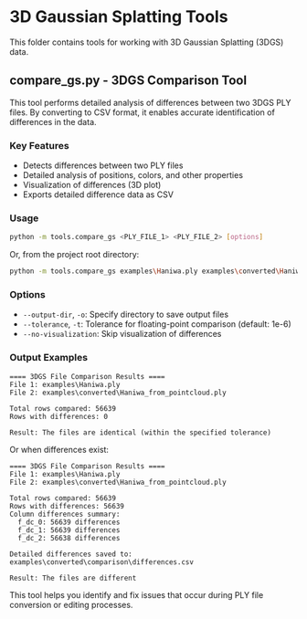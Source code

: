 # 3D Gaussian Splatting Tools

This folder contains tools for working with 3D Gaussian Splatting (3DGS) data.

## compare_gs.py - 3DGS Comparison Tool

This tool performs detailed analysis of differences between two 3DGS PLY files. By converting to CSV format, it enables accurate identification of differences in the data.

### Key Features

- Detects differences between two PLY files
- Detailed analysis of positions, colors, and other properties
- Visualization of differences (3D plot)
- Exports detailed difference data as CSV

### Usage

```bash
python -m tools.compare_gs <PLY_FILE_1> <PLY_FILE_2> [options]
```

Or, from the project root directory:

```bash
python -m tools.compare_gs examples\Haniwa.ply examples\converted\Haniwa_from_pointcloud.ply --output-dir examples\converted\comparison
```

### Options

- `--output-dir`, `-o`: Specify directory to save output files
- `--tolerance`, `-t`: Tolerance for floating-point comparison (default: 1e-6)
- `--no-visualization`: Skip visualization of differences

### Output Examples

```
==== 3DGS File Comparison Results ====
File 1: examples\Haniwa.ply
File 2: examples\converted\Haniwa_from_pointcloud.ply

Total rows compared: 56639
Rows with differences: 0

Result: The files are identical (within the specified tolerance)
```

Or when differences exist:

```
==== 3DGS File Comparison Results ====
File 1: examples\Haniwa.ply
File 2: examples\converted\Haniwa_from_pointcloud.ply

Total rows compared: 56639
Rows with differences: 56639
Column differences summary:
  f_dc_0: 56639 differences
  f_dc_1: 56639 differences
  f_dc_2: 56638 differences

Detailed differences saved to: examples\converted\comparison\differences.csv

Result: The files are different
```

This tool helps you identify and fix issues that occur during PLY file conversion or editing processes.
